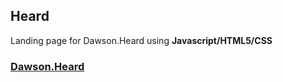 ## Heard 
Landing page for Dawson.Heard using **Javascript/HTML5/CSS**

### [Dawson.Heard](https://github.com/HarryYardley/DawsonV1)
